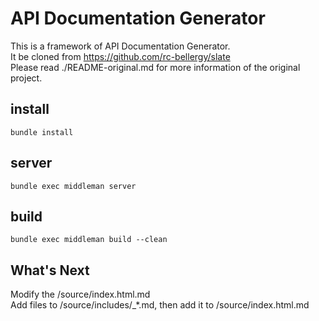 # API Documentation Generator
This is a framework of API Documentation Generator. \
It be cloned from https://github.com/rc-bellergy/slate \
Please read ./README-original.md for more information of the original project.

## install
    bundle install

## server
    bundle exec middleman server

## build
    bundle exec middleman build --clean

## What's Next
Modify the /source/index.html.md \
Add files to /source/includes/_*.md, then add it to /source/index.html.md